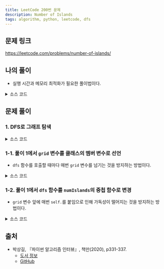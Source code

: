 ```yaml
---
title: LeetCode 200번 문제
description: Number of Islands
tags: algorithm, python, leetcode, dfs
---
```


## 문제 링크

https://leetcode.com/problems/number-of-islands/

## 나의 풀이

- 실행 시간과 메모리 최적화가 필요한 풀이법이다.

<details>
<summary>소스 코드</summary>
<div markdown="1">

```python
from typing import List, Tuple


class Solution:
    def find_path(self, x, y, lands=[]) -> List[Tuple[int]]:
        # 예외 처리
        if x < 0 or x >= len(self.grid) or y < 0 or y >= len(self.grid[x]):
            return lands
        if (x, y) in self.visited:
            return lands

        if self.grid[x][y] == '1':
            # 방문한 육지 목록에 추가
            lands.append((x, y))
            self.visited.add((x, y))

            # 동서남북 탐색
            lands = self.find_path(x - 1, y, lands)
            lands = self.find_path(x + 1, y, lands)
            lands = self.find_path(x, y - 1, lands)
            lands = self.find_path(x, y + 1, lands)
        return lands

    def numIslands(self, grid: List[List[str]]) -> int:
        self.grid = grid
        self.visited = set()

        # 육지 리스트 생성
        land_list = []
        for i in range(len(grid)):
            for j in range(len(grid[i])):
                if grid[i][j] == '1':
                    land_list.append((i, j))

        islands = prev_length = 0
        for land in land_list:
            # DFS 수행
            lands = self.find_path(*land)
            # 마지막으로 얻은 육지 개수보다 더 많이 탐색한 경우
            # 섬을 하나 발견한 것으로 간주, 섬 개수를 1 증가
            if len(lands) > prev_length:
                islands += 1
                prev_length = len(lands)

        return islands
```

</div>
</details>

## 문제 풀이

### 1. DFS로 그래프 탐색

<details>
<summary>소스 코드</summary>
<div markdown="1">

```python
from typing import List


class Solution1:
    def dfs(self, grid: List[List[str]], i: int, j: int):
        # 더 이상 땅이 아닌 경우 종료
        if i < 0 or i >= len(grid) or \
                j < 0 or j >= len(grid[0]) or \
                grid[i][j] != '1':
            return

        # 발견한 땅을 1이 아닌 값으로 설정함으로써
        # 다음에 다시 계산하는 경우가 발생하지 않도록 만듦 (일종의 가지치기)
        grid[i][j] = '0'

        # 동서남북 탐색
        self.dfs(grid, i+1, j)
        self.dfs(grid, i-1, j)
        self.dfs(grid, i, j+1)
        self.dfs(grid, i, j-1)

    def numIslands(self, grid: List[List[str]]) -> int:
        # 예외 처리
        if not grid:
            return 0

        count = 0
        for i in range(len(grid)):
            for j in range(len(grid[0])):
                if grid[i][j] == '1':
                    self.dfs(grid, i, j)
                    # 모든 육지 탐색 후 카운트 1 증가
                    count += 1
        return count
```

</div>
</details>

### 1-1. 풀이 1에서 `grid` 변수를 클래스의 멤버 변수로 선언

- `dfs` 함수를 호출할 때마다 매번 `grid` 변수를 넘기는 것을 방지하는 방법이다.

<details>
<summary>소스 코드</summary>
<div markdown="1">

```python
from typing import List


class Solution1:
    grid: List[List[str]]

    def dfs(self, i: int, j: int):
        # 더 이상 땅이 아닌 경우 종료
        if i < 0 or i >= len(self.grid) or \
                j < 0 or j >= len(self.grid[0]) or \
                self.grid[i][j] != '1':
            return

        self.grid[i][j] = '0'

        # 동서남북 탐색
        self.dfs(i+1, j)
        self.dfs(i-1, j)
        self.dfs(i, j+1)
        self.dfs(i, j-1)

    def numIslands(self, grid: List[List[str]]) -> int:
        self.grid = grid

        # 예외 처리
        if not self.grid:
            return 0

        count = 0
        for i in range(len(self.grid)):
            for j in range(len(self.grid[0])):
                if self.grid[i][j] == '1':
                    self.dfs(i, j)
                    # 모든 육지 탐색 후 카운트 1 증가
                    count += 1
        return count
```

</div>
</details>

### 1-2. 풀이 1에서 `dfs` 함수를 `numIslands`의 중첩 함수로 변경

- `grid` 변수 앞에 매번 `self.`를 붙임으로 인해 가독성이 떨어지는 것을 방지하는 방법이다.

<details>
<summary>소스 코드</summary>
<div markdown="1">

```python
from typing import List


class Solution1:
    def numIslands(self, grid: List[List[str]]) -> int:
        def dfs(i: int, j: int):
            # 더 이상 땅이 아닌 경우 종료
            if i < 0 or i >= len(grid) or \
                    j < 0 or j >= len(grid[0]) or \
                    grid[i][j] != '1':
                return

            grid[i][j] = '0'

            # 동서남북 탐색
            dfs(i + 1, j)
            dfs(i - 1, j)
            dfs(i, j + 1)
            dfs(i, j - 1)

        # 예외 처리
        if not grid:
            return 0

        count = 0
        for i in range(len(grid)):
            for j in range(len(grid[0])):
                if grid[i][j] == '1':
                    dfs(i, j)
                    # 모든 육지 탐색 후 카운트 1 증가
                    count += 1
        return count
```

</div>
</details>

## 출처

- 박상길, 『파이썬 알고리즘 인터뷰』, 책만(2020), p331-337.
  - [도서 정보](https://www.onlybook.co.kr/entry/algorithm-interview)
  - [GitHub](https://github.com/onlybooks/algorithm-interview)
